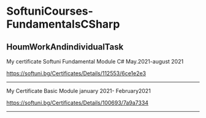 # SoftuniCourses-FundamentalsCSharp
HoumWorkAndindividualTask
-----------------------------------------------------------------
My certificate Softuni Fundamental Module C# May.2021-august 2021

https://softuni.bg/Certificates/Details/112553/6ce1e2e3

------------------------------------------------------
My Certificate Basic Module january 2021- February2021

https://softuni.bg/Certificates/Details/100693/7a9a7334

--------------------------------------------------------------------------


